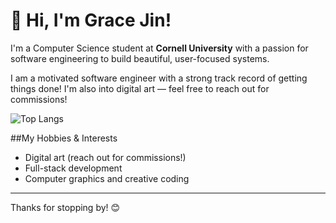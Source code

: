 # 👋 Hi, I'm Grace Jin!
I'm a Computer Science student at **Cornell University** with a passion for software engineering to build beautiful, user-focused systems.  

I am a motivated software engineer with a strong track record of getting things done! I'm also into digital art — feel free to reach out for commissions!


![Top Langs](https://github-readme-stats.vercel.app/api/top-langs/?username=gracejinsotrue&layout=compact&theme=tokyonight)







##My Hobbies & Interests
- Digital art (reach out for commissions!)
- Full-stack development  
- Computer graphics and creative coding  
---

Thanks for stopping by! 😊
